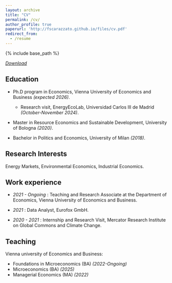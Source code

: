 ```yaml
---
layout: archive
title: "CV"
permalink: /cv/
author_profile: true
paperurl: 'http://fscarazzato.github.io/files/cv.pdf'
redirect_from:
  - /resume
---
```


{% include base_path %}


[*Download*](https://fscarazzato.github.io/files/cv.pdf)



## Education


* Ph.D program in Economics, Vienna University of Economics and Business *(expected 2026)*.
	- Research visit, EnergyEcoLab, Universidad Carlos III de Madrid *(October-November 2024)*.

* Master in Resource Economics and Sustainable Development, University of Bologna *(2020)*.

* Bachelor in Politics and Economics, University of Milan *(2018)*.




## Research Interests


Energy Markets, Environmental Economics, Industrial Economics.





## Work experience

* *2021 - Ongoing* : Teaching and Research Associate at the Department of Economics, Vienna University of Economics and Business.

* *2021* : Data Analyst, Eurofox GmbH.

* *2020 - 2021* : Internship and Research Visit, Mercator Research Institute on Global Commons and Climate Change.

  


## Teaching


Vienna university of Economics and Business:

* Foundations in Microeconomics (BA) *(2022-Ongoing)*
* Microeconomics (BA) *(2025)*
* Managerial Economics (MA) *(2022)*



